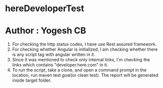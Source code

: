 # hereDeveloperTest
# Author : Yogesh CB

1. For checking the http status codes, I have use Rest assured framework.
2. For checking whether Angular is initialized, I am checking whether there is any script tag with angular written in it.
3. Since it was mentioned to check only internal links, I'm checking the links which contains "developer.here.com" in it.
4. To run the script, take a clone, and open a command prompt in the location, run maven test goal(or clean test). The report will be generated inside target folder.